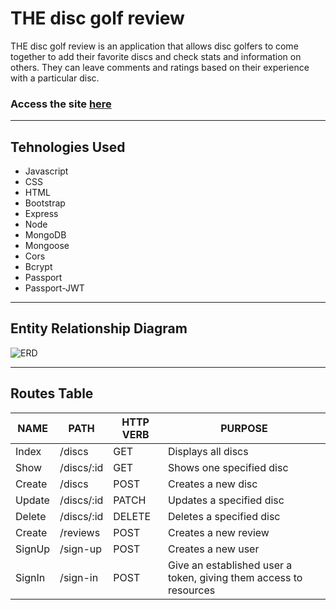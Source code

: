 # THE disc golf review

THE disc golf review is an application that allows disc golfers to come together to add their favorite discs and check stats and information on others. They can leave comments and ratings based on their experience with a particular disc.

### Access the site [here](https://paulseabrook.github.io/pauls-plastics/)

---

## Tehnologies Used

- Javascript
- CSS
- HTML
- Bootstrap
- Express
- Node
- MongoDB
- Mongoose
- Cors
- Bcrypt
- Passport
- Passport-JWT

---

## Entity Relationship Diagram

![ERD](./assets/erd.png)

---

## Routes Table

| NAME   | PATH       | HTTP VERB | PURPOSE                                                           |
| ------ | ---------- | --------- | ----------------------------------------------------------------- |
| Index  | /discs     | GET       | Displays all discs                                                |
| Show   | /discs/:id | GET       | Shows one specified disc                                          |
| Create | /discs     | POST      | Creates a new disc                                                |
| Update | /discs/:id | PATCH     | Updates a specified disc                                          |
| Delete | /discs/:id | DELETE    | Deletes a specified disc                                          |
| Create | /reviews   | POST      | Creates a new review                                              |
| SignUp | /sign-up   | POST      | Creates a new user                                                |
| SignIn | /sign-in   | POST      | Give an established user a token, giving them access to resources |
